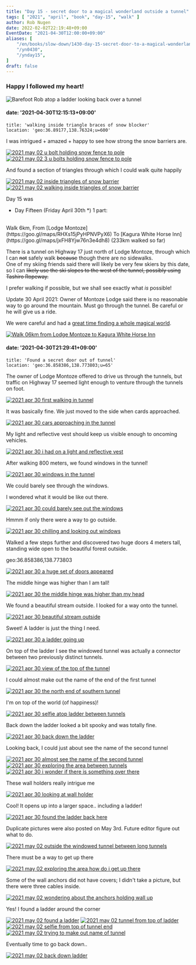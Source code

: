 ```yaml
---
title: "Day 15 - secret door to a magical wonderland outside a tunnel"
tags: [ "2021", "april", "book", "day-15", "walk" ]
author: Rob Nugen
date: 2022-02-02T22:19:48+09:00
EventDate: "2021-04-30T12:00:00+09:00"
aliases: [
    "/en/books/slow-down/1430-day-15-secret-door-to-a-magical-wonderland-outside-a-tunnel",
    "/yn0430",
    "/ynday15",
]
draft: false
---
```


### Happy I followed my heart!

<img
src="https://b.robnugen.com/quests/walk-to-niigata/2021/en_route/day-15/2021_apr_30_selfie_atop_ladder_between_tunnels.jpeg"
alt="Barefoot Rob atop a ladder looking back over a tunnel"
class="title" />

#### date: '2021-04-30T12:15:13+09:00'

    title: 'walking inside triangle braces of snow blocker'
    location: 'geo:36.89177,138.76324;u=600'

I was intrigued + amazed + happy to see how strong the snow barriers are.

[![2021 may 02 u bolt holding snow fence to pole](//b.robnugen.com/quests/walk-to-niigata/2021/en_route/day-15/thumbs/2021_may_02_u_bolt_holding_snow_fence_to_pole.jpeg)](//b.robnugen.com/quests/walk-to-niigata/2021/en_route/day-15/2021_may_02_u_bolt_holding_snow_fence_to_pole.jpeg)
[![2021 may 02 3 u bolts holding snow fence to pole](//b.robnugen.com/quests/walk-to-niigata/2021/en_route/day-15/thumbs/2021_may_02_3_u_bolts_holding_snow_fence_to_pole.jpeg)](//b.robnugen.com/quests/walk-to-niigata/2021/en_route/day-15/2021_may_02_3_u_bolts_holding_snow_fence_to_pole.jpeg)

And found a section of triangles through which I could walk quite happily

[![2021 may 02 inside triangles of snow barrier](//b.robnugen.com/quests/walk-to-niigata/2021/en_route/day-15/thumbs/2021_may_02_inside_triangles_of_snow_barrier.jpeg)](//b.robnugen.com/quests/walk-to-niigata/2021/en_route/day-15/2021_may_02_inside_triangles_of_snow_barrier.jpeg)
[![2021 may 02 walking inside triangles of snow barrier](//b.robnugen.com/quests/walk-to-niigata/2021/en_route/day-15/thumbs/2021_may_02_walking_inside_triangles_of_snow_barrier.jpeg)](//b.robnugen.com/quests/walk-to-niigata/2021/en_route/day-15/2021_may_02_walking_inside_triangles_of_snow_barrier.jpeg)


Day 15 was

<div class="walk-segment">

* Day <span class="day_source">Fifteen</span>
(<span class="day_date">Friday April 30th</span> *)
1 part:
<br>
Walk <span class="km_source">6</span>km,
From [Lodge Montoze](https://goo.gl/maps/RHXs15jPyHPNVPyX6)
To [Kagura White Horse Inn](https://goo.gl/maps/jxFH8Yjw76n3e4dh8)
(<span class="km_total">233</span>km walked so far)

There is a tunnel on Highway 17
just north of Lodge Montoze,
through which I can ~~not~~ safely walk
~~because~~ though there are no sidewalks.  
One of my skiing friends said
there will likely be very few skiers
by this date, so I can ~~likely
use the ski slopes to the west
of the tunnel, possibly using
Tashiro Ropeway.~~

I prefer walking if possible,
but we shall see exactly
what *is* possible!

Update 30 April 2021:  Owner of Montoze Lodge said
there is no reasonable way to go around the mountain.
Must go through the tunnel.
Be careful or he will give us a ride.

We were careful and had a [great time finding a whole magical world](/quests/walk-to-niigata/2021/04/30found-a-secret-door-out-of-tunnel/).


[![Walk 06km
from Lodge Montoze
to Kagura White Horse Inn](//b.robnugen.com/quests/walk-to-niigata/2021/route_plans/thumbs/2021_mar_21_montoze_to_white_horse_inn.png)](https://goo.gl/maps/BY2oHijT5LBUC5dL7)

</div>


#### date: '2021-04-30T21:29:41+09:00'

    title: 'Found a secret door out of tunnel'
    location: 'geo:36.858386,138.773803;u=65'

The owner of Lodge Montoze offered to drive us through the tunnels, but traffic on Highway 17 seemed light enough to venture through the tunnels on foot.

[![2021 apr 30 first walking in tunnel](//b.robnugen.com/quests/walk-to-niigata/2021/en_route/day-15/thumbs/2021_apr_30_first_walking_in_tunnel.jpeg)](//b.robnugen.com/quests/walk-to-niigata/2021/en_route/day-15/2021_apr_30_first_walking_in_tunnel.jpeg)

It was basically fine.  We just moved to the side when cards approached.

[![2021 apr 30 cars approaching in the tunnel](//b.robnugen.com/quests/walk-to-niigata/2021/en_route/day-15/thumbs/2021_apr_30_cars_approaching_in_the_tunnel.jpeg)](//b.robnugen.com/quests/walk-to-niigata/2021/en_route/day-15/2021_apr_30_cars_approaching_in_the_tunnel.jpeg)

My light and reflective vest should keep us visible enough to oncoming vehicles.

[![2021 apr 30 i had on a light and reflective vest](//b.robnugen.com/quests/walk-to-niigata/2021/en_route/day-15/thumbs/2021_apr_30_i_had_on_a_light_and_reflective_vest.jpeg)](//b.robnugen.com/quests/walk-to-niigata/2021/en_route/day-15/2021_apr_30_i_had_on_a_light_and_reflective_vest.jpeg)

After walking 800 meters, we found windows in the tunnel!

[![2021 apr 30 windows in the tunnel](//b.robnugen.com/quests/walk-to-niigata/2021/en_route/day-15/thumbs/2021_apr_30_windows_in_the_tunnel.jpeg)](//b.robnugen.com/quests/walk-to-niigata/2021/en_route/day-15/2021_apr_30_windows_in_the_tunnel.jpeg)

We could barely see through the windows.

I wondered what it would be like out there.

[![2021 apr 30 could barely see out the windows](//b.robnugen.com/quests/walk-to-niigata/2021/en_route/day-15/thumbs/2021_apr_30_could_barely_see_out_the_windows.jpeg)](//b.robnugen.com/quests/walk-to-niigata/2021/en_route/day-15/2021_apr_30_could_barely_see_out_the_windows.jpeg)

Hmmm if only there were a way to go outside.

[![2021 apr 30 chilling and looking out windows](//b.robnugen.com/quests/walk-to-niigata/2021/en_route/day-15/thumbs/2021_apr_30_chilling_and_looking_out_windows.jpeg)](//b.robnugen.com/quests/walk-to-niigata/2021/en_route/day-15/2021_apr_30_chilling_and_looking_out_windows.jpeg)

Walked a few steps further and discovered two huge doors 4 meters tall, standing wide open to the beautiful forest outside.

geo:36.858386,138.773803

[![2021 apr 30 a huge set of doors appeared](//b.robnugen.com/quests/walk-to-niigata/2021/en_route/day-15/thumbs/2021_apr_30_a_huge_set_of_doors_appeared.jpeg)](//b.robnugen.com/quests/walk-to-niigata/2021/en_route/day-15/2021_apr_30_a_huge_set_of_doors_appeared.jpeg)

The middle hinge was higher than I am tall!

[![2021 apr 30 the middle hinge was higher than my head](//b.robnugen.com/quests/walk-to-niigata/2021/en_route/day-15/thumbs/2021_apr_30_the_middle_hinge_was_higher_than_my_head.jpeg)](//b.robnugen.com/quests/walk-to-niigata/2021/en_route/day-15/2021_apr_30_the_middle_hinge_was_higher_than_my_head.jpeg)

We found a beautiful stream outside.  I looked for a way onto the tunnel.

[![2021 apr 30 beautiful stream outside](//b.robnugen.com/quests/walk-to-niigata/2021/en_route/day-15/thumbs/2021_apr_30_beautiful_stream_outside.jpeg)](//b.robnugen.com/quests/walk-to-niigata/2021/en_route/day-15/2021_apr_30_beautiful_stream_outside.jpeg)

Sweet! A ladder is just the thing I need.

[![2021 apr 30 a ladder going up](//b.robnugen.com/quests/walk-to-niigata/2021/en_route/day-15/thumbs/2021_apr_30_a_ladder_going_up.jpeg)](//b.robnugen.com/quests/walk-to-niigata/2021/en_route/day-15/2021_apr_30_a_ladder_going_up.jpeg)

On top of the ladder I see the windowed tunnel was actually a connector between two previously distinct tunnels.

[![2021 apr 30 view of the top of the tunnel](//b.robnugen.com/quests/walk-to-niigata/2021/en_route/day-15/thumbs/2021_apr_30_view_of_the_top_of_the_tunnel.jpeg)](//b.robnugen.com/quests/walk-to-niigata/2021/en_route/day-15/2021_apr_30_view_of_the_top_of_the_tunnel.jpeg)

I could almost make out the name of the end of the first tunnel

[![2021 apr 30 the north end of southern tunnel](//b.robnugen.com/quests/walk-to-niigata/2021/en_route/day-15/thumbs/2021_apr_30_the_north_end_of_southern_tunnel.jpeg)](//b.robnugen.com/quests/walk-to-niigata/2021/en_route/day-15/2021_apr_30_the_north_end_of_southern_tunnel.jpeg)   


I'm on top of the world (of happiness)!

[![2021 apr 30 selfie atop ladder between tunnels](//b.robnugen.com/quests/walk-to-niigata/2021/en_route/day-15/thumbs/2021_apr_30_selfie_atop_ladder_between_tunnels.jpeg)](//b.robnugen.com/quests/walk-to-niigata/2021/en_route/day-15/2021_apr_30_selfie_atop_ladder_between_tunnels.jpeg)

Back down the ladder looked a bit spooky and was totally fine.

[![2021 apr 30 back down the ladder](//b.robnugen.com/quests/walk-to-niigata/2021/en_route/day-15/thumbs/2021_apr_30_back_down_the_ladder.jpeg)](//b.robnugen.com/quests/walk-to-niigata/2021/en_route/day-15/2021_apr_30_back_down_the_ladder.jpeg)

Looking back, I could just about see the name of the second tunnel

[![2021 apr 30 almost see the name of the second tunnel](//b.robnugen.com/quests/walk-to-niigata/2021/en_route/day-15/thumbs/2021_apr_30_almost_see_the_name_of_the_second_tunnel.jpeg)](//b.robnugen.com/quests/walk-to-niigata/2021/en_route/day-15/2021_apr_30_almost_see_the_name_of_the_second_tunnel.jpeg)
[![2021 apr 30 exploring the area between tunnels](//b.robnugen.com/quests/walk-to-niigata/2021/en_route/day-15/thumbs/2021_apr_30_exploring_the_area_between_tunnels.jpeg)](//b.robnugen.com/quests/walk-to-niigata/2021/en_route/day-15/2021_apr_30_exploring_the_area_between_tunnels.jpeg)
[![2021 apr 30 i wonder if there is something over there](//b.robnugen.com/quests/walk-to-niigata/2021/en_route/day-15/thumbs/2021_apr_30_i_wonder_if_there_is_something_over_there.jpeg)](//b.robnugen.com/quests/walk-to-niigata/2021/en_route/day-15/2021_apr_30_i_wonder_if_there_is_something_over_there.jpeg)

These wall holders really intrigue me

[![2021 apr 30 looking at wall holder](//b.robnugen.com/quests/walk-to-niigata/2021/en_route/day-15/thumbs/2021_apr_30_looking_at_wall_holder.jpeg)](//b.robnugen.com/quests/walk-to-niigata/2021/en_route/day-15/2021_apr_30_looking_at_wall_holder.jpeg)

Cool!  It opens up into a larger space..  including a ladder!

[![2021 apr 30 found the ladder back here](//b.robnugen.com/quests/walk-to-niigata/2021/en_route/day-15/thumbs/2021_apr_30_found_the_ladder_back_here.jpeg)](//b.robnugen.com/quests/walk-to-niigata/2021/en_route/day-15/2021_apr_30_found_the_ladder_back_here.jpeg)


Duplicate pictures were also posted on May 3rd.  Future editor figure out what to do.


[![2021 may 02 outside the windowed tunnel between long tunnels](//b.robnugen.com/quests/walk-to-niigata/2021/en_route/day-15/thumbs/2021_may_02_outside_the_windowed_tunnel_between_long_tunnels.jpeg)](//b.robnugen.com/quests/walk-to-niigata/2021/en_route/day-15/2021_may_02_outside_the_windowed_tunnel_between_long_tunnels.jpeg)

There must be a way to get up there

[![2021 may 02 exploring the area how do i get up there](//b.robnugen.com/quests/walk-to-niigata/2021/en_route/day-15/thumbs/2021_may_02_exploring_the_area_how_do_i_get_up_there.jpeg)](//b.robnugen.com/quests/walk-to-niigata/2021/en_route/day-15/2021_may_02_exploring_the_area_how_do_i_get_up_there.jpeg)

Some of the wall anchors did not have covers; I didn't take a picture, but there were three cables inside.

[![2021 may 02 wondering about the anchors holding wall up](//b.robnugen.com/quests/walk-to-niigata/2021/en_route/day-15/thumbs/2021_may_02_wondering_about_the_anchors_holding_wall_up.jpeg)](//b.robnugen.com/quests/walk-to-niigata/2021/en_route/day-15/2021_may_02_wondering_about_the_anchors_holding_wall_up.jpeg)

Yes!  I found a ladder around the corner

[![2021 may 02 found a ladder](//b.robnugen.com/quests/walk-to-niigata/2021/en_route/day-15/thumbs/2021_may_02_found_a_ladder.jpeg)](//b.robnugen.com/quests/walk-to-niigata/2021/en_route/day-15/2021_may_02_found_a_ladder.jpeg)
[![2021 may 02 tunnel from top of ladder](//b.robnugen.com/quests/walk-to-niigata/2021/en_route/day-15/thumbs/2021_may_02_tunnel_from_top_of_ladder.jpeg)](//b.robnugen.com/quests/walk-to-niigata/2021/en_route/day-15/2021_may_02_tunnel_from_top_of_ladder.jpeg)
[![2021 may 02 selfie from top of tunnel end](//b.robnugen.com/quests/walk-to-niigata/2021/en_route/day-15/thumbs/2021_may_02_selfie_from_top_of_tunnel_end.jpeg)](//b.robnugen.com/quests/walk-to-niigata/2021/en_route/day-15/2021_may_02_selfie_from_top_of_tunnel_end.jpeg)
[![2021 may 02 trying to make out name of tunnel](//b.robnugen.com/quests/walk-to-niigata/2021/en_route/day-15/thumbs/2021_may_02_trying_to_make_out_name_of_tunnel.jpeg)](//b.robnugen.com/quests/walk-to-niigata/2021/en_route/day-15/2021_may_02_trying_to_make_out_name_of_tunnel.jpeg)

Eventually time to go back down..

[![2021 may 02 back down ladder](//b.robnugen.com/quests/walk-to-niigata/2021/en_route/day-15/thumbs/2021_may_02_back_down_ladder.jpeg)](//b.robnugen.com/quests/walk-to-niigata/2021/en_route/day-15/2021_may_02_back_down_ladder.jpeg)          

